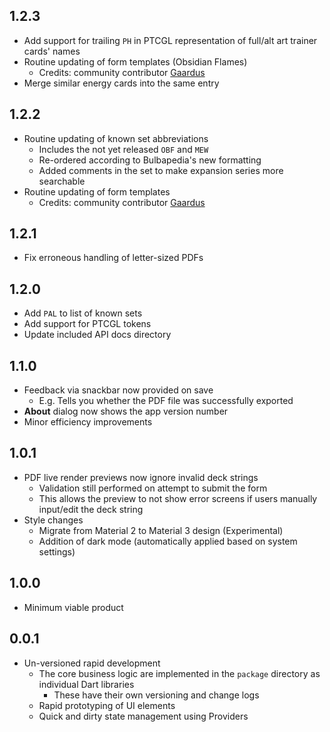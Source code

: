## 1.2.3
- Add support for trailing `PH` in PTCGL representation of full/alt art trainer cards' names
- Routine updating of form templates (Obsidian Flames)
  - Credits: community contributor [Gaardus](https://github.com/Gaardus)
- Merge similar energy cards into the same entry

## 1.2.2
- Routine updating of known set abbreviations
  - Includes the not yet released `OBF` and `MEW`
  - Re-ordered according to Bulbapedia's new formatting
  - Added comments in the set to make expansion series more searchable
- Routine updating of form templates
  - Credits: community contributor [Gaardus](https://github.com/Gaardus)

## 1.2.1
- Fix erroneous handling of letter-sized PDFs

## 1.2.0
- Add `PAL` to list of known sets
- Add support for PTCGL tokens
- Update included API docs directory

## 1.1.0
- Feedback via snackbar now provided on save
  - E.g. Tells you whether the PDF file was successfully exported
- **About** dialog now shows the app version number
- Minor efficiency improvements

## 1.0.1
- PDF live render previews now ignore invalid deck strings
  - Validation still performed on attempt to submit the form
  - This allows the preview to not show error screens if users manually input/edit the deck string
- Style changes
  - Migrate from Material 2 to Material 3 design (Experimental)
  - Addition of dark mode (automatically applied based on system settings)

## 1.0.0
- Minimum viable product

## 0.0.1
- Un-versioned rapid development
  - The core business logic are implemented in the `package` directory as individual Dart libraries
    - These have their own versioning and change logs
  - Rapid prototyping of UI elements
  - Quick and dirty state management using Providers